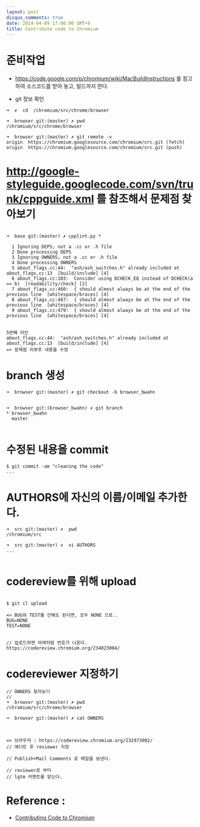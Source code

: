 ```yaml
---
layout: post
disqus_comments: true
date: 2014-04-09 17:00:00 GMT+9
title: Contribute code to Chromium
---
```


# 준비작업

* https://code.google.com/p/chromium/wiki/MacBuildInstructions 를 참고하여 소스코드를 받아 놓고, 빌드까지 한다.


* git 정보 확인 

```
➜  ✗  cd  /chromium/src/chrome/browser

➜  browser git:(master) ✗ pwd
/chromium/src/chrome/browser

➜  browser git:(master) ✗ git remote -v
origin	https://chromium.googlesource.com/chromium/src.git (fetch)
origin	https://chromium.googlesource.com/chromium/src.git (push)
```

# http://google-styleguide.googlecode.com/svn/trunk/cppguide.xml 를 참조해서 문제점 찾아보기

```

➜  base git:(master) ✗ cpplint.py * 

  1 Ignoring DEPS; not a .cc or .h file
  2 Done processing DEPS
  3 Ignoring OWNERS; not a .cc or .h file
  4 Done processing OWNERS
  5 about_flags.cc:44:  "ash/ash_switches.h" already included at about_flags.cc:13  [build/include] [4]
  6 about_flags.cc:103:  Consider using DCHECK_EQ instead of DCHECK(a == b)  [readability/check] [2]
  7 about_flags.cc:460:  { should almost always be at the end of the previous line  [whitespace/braces] [4]
  8 about_flags.cc:467:  { should almost always be at the end of the previous line  [whitespace/braces] [4]
  9 about_flags.cc:479:  { should almost always be at the end of the previous line  [whitespace/braces] [4]
  
```

```
5번째 라인
about_flags.cc:44:  "ash/ash_switches.h" already included at about_flags.cc:13  [build/include] [4] 
=> 문제점 리뷰후 내용을 수정 
```

# branch 생성

```
➜  browser git:(master) ✗ git checkout -b browser_bwahn


➜  browser git:(browser_bwahn) ✗ git branch
* browser_bwahn
  master
  
```

# 수정된 내용을 commit

```
$ git commit -am "cleaning the code"
...
```

# AUTHORS에 자신의 이름/이메일 추가한다.

```
➜  src git:(master) ✗  pwd
/chromium/src

➜  src git:(master) ✗  vi AUTHORS
...


```

# codereview를 위해 upload


```

$ git cl upload

=> BUG와 TEST를 안해도 된다면, 모두 NONE 으로..
BUG=NONE
TEST=NONE


// 업로드하면 아래처럼 번호가 나온다.
https://codereview.chromium.org/234023004/
```

# codereviewer 지정하기

```
// OWNERS 찾아보기 
// 
➜  browser git:(master) ✗ pwd
/chromium/src/chrome/browser

➜  browser git:(master) ✗ cat OWNERS



=> 브라우저 : https://codereview.chromium.org/232973002/ 
// 에디트 후 reviewer 지정

// Publish+Mail Comments 로 메일을 보낸다. 

// reviewer로 부터 
// lgtm 커멘트를 받는다. 
```


# Reference : 
* [Contributing Code to Chromium]( http://dev.chromium.org/developers/contributing-code )
